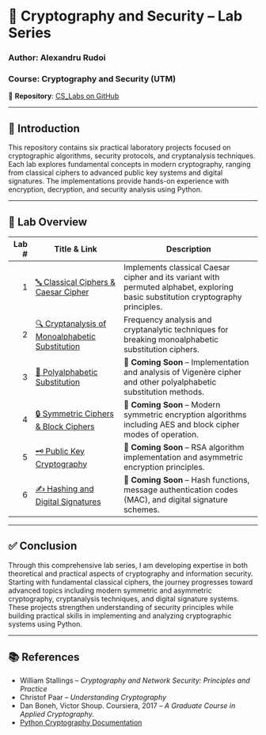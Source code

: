 # 🔐 Cryptography and Security – Lab Series

### **Author**: Alexandru Rudoi  
### **Course**: Cryptography and Security (UTM)  
🔗 **Repository**: [CS_Labs on GitHub](https://github.com/AlexandruRudoi/CS_Labs)

---

## 🧭 Introduction

This repository contains six practical laboratory projects focused on cryptographic algorithms, security protocols, and cryptanalysis techniques. Each lab explores fundamental concepts in modern cryptography, ranging from classical ciphers to advanced public key systems and digital signatures. The implementations provide hands-on experience with encryption, decryption, and security analysis using Python.

---

## 🧪 Lab Overview

| Lab # | Title & Link | Description |
|------:|--------------|-------------|
| 1 | [🔤 Classical Ciphers & Caesar Cipher](https://github.com/AlexandruRudoi/CS_Labs/tree/main/Lab_1) | Implements classical Caesar cipher and its variant with permuted alphabet, exploring basic substitution cryptography principles. |
| 2 | [🔍 Cryptanalysis of Monoalphabetic Substitution](https://github.com/AlexandruRudoi/CS_Labs/tree/main/Lab_2) | Frequency analysis and cryptanalytic techniques for breaking monoalphabetic substitution ciphers. |
| 3 | [🔀 Polyalphabetic Substitution](https://github.com/AlexandruRudoi/CS_Labs/tree/main/Lab_3) | 🚧 **Coming Soon** – Implementation and analysis of Vigenère cipher and other polyalphabetic substitution methods. |
| 4 | [🔒 Symmetric Ciphers & Block Ciphers](https://github.com/AlexandruRudoi/CS_Labs/tree/main/Lab_4) | 🚧 **Coming Soon** – Modern symmetric encryption algorithms including AES and block cipher modes of operation. |
| 5 | [🗝️ Public Key Cryptography](https://github.com/AlexandruRudoi/CS_Labs/tree/main/Lab_5) | 🚧 **Coming Soon** – RSA algorithm implementation and asymmetric encryption principles. |
| 6 | [✍️ Hashing and Digital Signatures](https://github.com/AlexandruRudoi/CS_Labs/tree/main/Lab_6) | 🚧 **Coming Soon** – Hash functions, message authentication codes (MAC), and digital signature schemes. |

---

## ✅ Conclusion

Through this comprehensive lab series, I am developing expertise in both theoretical and practical aspects of cryptography and information security. Starting with fundamental classical ciphers, the journey progresses toward advanced topics including modern symmetric and asymmetric cryptography, cryptanalysis techniques, and digital signature systems. These projects strengthen understanding of security principles while building practical skills in implementing and analyzing cryptographic systems using Python.

---

## 📚 References

- William Stallings – *Cryptography and Network Security: Principles and Practice*  
- Christof Paar – *Understanding Cryptography*  
- Dan Boneh, Victor Shoup. Coursiera, 2017 – *A Graduate Course in Applied Cryptography.*  
- [Python Cryptography Documentation](https://cryptography.io/)